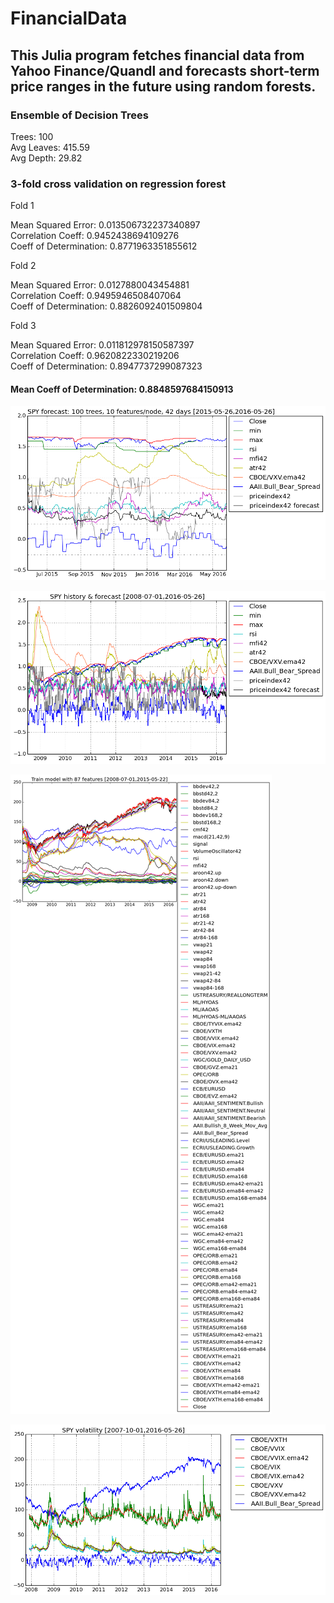 # FinancialData

## This Julia program fetches financial data from Yahoo Finance/Quandl and forecasts short-term price ranges in the future using random forests.

### Ensemble of Decision Trees

Trees:      100  
Avg Leaves: 415.59  
Avg Depth:  29.82

### 3-fold cross validation on regression forest

Fold 1

Mean Squared Error:     0.013506732237340897  
Correlation Coeff:      0.9452438694109276  
Coeff of Determination: 0.8771963351855612

Fold 2

Mean Squared Error:     0.0127880043454881  
Correlation Coeff:      0.9495946508407064  
Coeff of Determination: 0.8826092401509804

Fold 3

Mean Squared Error:     0.011812978150587397  
Correlation Coeff:      0.9620822330219206  
Coeff of Determination: 0.8947737299087323

#### Mean Coeff of Determination: 0.8848597684150913

![1 year forecast](output_37_0.png)

![History and forecast](output_36_0.png)

![Features used in model training](output_33_0.png)

![Volatility](output_17_0.png)
